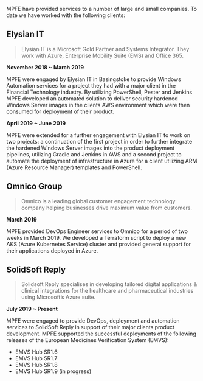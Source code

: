 MPFE have provided services to a number of large and small companies. To date we have worked with the following clients:

## Elysian IT

> Elysian IT is a Microsoft Gold Partner and Systems Integrator. They work with Azure, Enterprise Mobility Suite (EMS) and Office 365.

**November 2018 ~ March 2019**

MPFE were engaged by Elysian IT in Basingstoke to provide Windows Automation services for a project they had with a major client in 
the Financial Technology industry. By utilizing PowerShell, Pester and Jenkins MPFE developed an automated solution to deliver security 
hardened Windows Server images in the clients AWS environment which were then consumed for deployment of their product.

**April 2019 ~ June 2019**

MPFE were extended for a further engagement with Elysian IT to work on two projects: a continuation of the first project in order to
further integrate the hardened Windows Server images into the product deployment pipelines, utilizing Gradle and Jenkins in AWS and a 
second project to automate the deployment of infrastructure in Azure for a client utilizing ARM (Azure Resource Manager) templates
and PowerShell.

## Omnico Group 

> Omnico is a leading global customer engagement technology company helping businesses drive maximum value from customers.

**March 2019**

MPFE provided DevOps Engineer services to Omnico for a period of two weeks in March 2019. We developed a Terraform script to deploy a 
new AKS (Azure Kubernetes Service) cluster and provided general support for their applications deployed in Azure.

## SolidSoft Reply

> Solidsoft Reply specialises in developing tailored digital applications & clinical integrations for the healthcare and pharmaceutical 
> industries using Microsoft’s Azure suite. 

**July 2019 ~ Present**

MPFE were engaged to provide DevOps, deployment and automation services to SolidSoft Reply in support of their major clients
product development. MPFE supported the successful deployments of the following releases of the European Medicines Verification 
System (EMVS):

- EMVS Hub SR1.6
- EMVS Hub SR1.7
- EMVS Hub SR1.8
- EMVS Hub SR1.9 (in progress)
